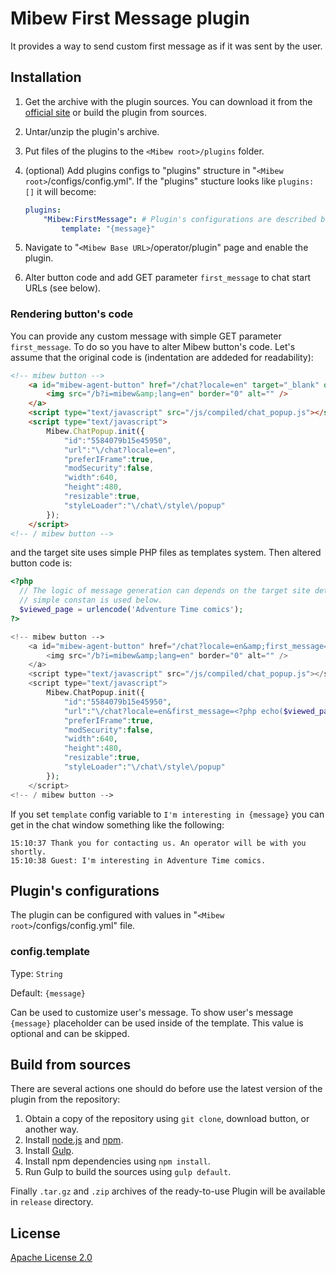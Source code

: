 # Mibew First Message plugin

It provides a way to send custom first message as if it was sent by the user.


## Installation

1. Get the archive with the plugin sources. You can download it from the
[official site](https://mibew.org/plugins#mibew-first-message) or build the
plugin from sources.

2. Untar/unzip the plugin's archive.

3. Put files of the plugins to the `<Mibew root>/plugins`  folder.

4. (optional) Add plugins configs to "plugins" structure in
"`<Mibew root>`/configs/config.yml". If the "plugins" stucture looks like
`plugins: []` it will become:
    ```yaml
    plugins:
        "Mibew:FirstMessage": # Plugin's configurations are described below
            template: "{message}"
    ```

5. Navigate to "`<Mibew Base URL>`/operator/plugin" page and enable the plugin.

6. Alter button code and add GET parameter `first_message` to chat start URLs
(see below).


### Rendering button's code

You can provide any custom message with simple GET parameter `first_message`. To
do so you have to alter Mibew button's code. Let's assume that the original code
is (indentation are addeded for readability):

```html
<!-- mibew button -->
    <a id="mibew-agent-button" href="/chat?locale=en" target="_blank" onclick="Mibew.Objects.ChatPopups['5584079b15e45950'].open();return false;">
        <img src="/b?i=mibew&amp;lang=en" border="0" alt="" />
    </a>
    <script type="text/javascript" src="/js/compiled/chat_popup.js"></script>
    <script type="text/javascript">
        Mibew.ChatPopup.init({
            "id":"5584079b15e45950",
            "url":"\/chat?locale=en",
            "preferIFrame":true,
            "modSecurity":false,
            "width":640,
            "height":480,
            "resizable":true,
            "styleLoader":"\/chat\/style\/popup"
        });
    </script>
<!-- / mibew button -->
```

and the target site uses simple PHP files as templates system. Then altered button code is:

```php
<?php
  // The logic of message generation can depends on the target site details. A
  // simple constan is used below.
  $viewed_page = urlencode('Adventure Time comics');
?>

<!-- mibew button -->
    <a id="mibew-agent-button" href="/chat?locale=en&amp;first_message=<?php echo($viewed_page); ?>" target="_blank" onclick="Mibew.Objects.ChatPopups['5584079b15e45950'].open();return false;">
        <img src="/b?i=mibew&amp;lang=en" border="0" alt="" />
    </a>
    <script type="text/javascript" src="/js/compiled/chat_popup.js"></script>
    <script type="text/javascript">
        Mibew.ChatPopup.init({
            "id":"5584079b15e45950",
            "url":"\/chat?locale=en&first_message=<?php echo($viewed_page); ?>",
            "preferIFrame":true,
            "modSecurity":false,
            "width":640,
            "height":480,
            "resizable":true,
            "styleLoader":"\/chat\/style\/popup"
        });
    </script>
<!-- / mibew button -->
```

If you set `template` config variable to `I'm interesting in {message}` you can
get in the chat window something like the following:

```
15:10:37 Thank you for contacting us. An operator will be with you shortly.
15:10:38 Guest: I'm interesting in Adventure Time comics.
```


## Plugin's configurations

The plugin can be configured with values in "`<Mibew root>`/configs/config.yml"
file.

### config.template

Type: `String`

Default: `{message}`

Can be used to customize user's message. To show user's message `{message}`
placeholder can be used inside of the template. This value is optional and can
be skipped.


## Build from sources

There are several actions one should do before use the latest version of the
plugin from the repository:

1. Obtain a copy of the repository using `git clone`, download button, or
another way.
2. Install [node.js](http://nodejs.org/) and [npm](https://www.npmjs.org/).
3. Install [Gulp](http://gulpjs.com/).
4. Install npm dependencies using `npm install`.
5. Run Gulp to build the sources using `gulp default`.

Finally `.tar.gz` and `.zip` archives of the ready-to-use Plugin will be
available in `release` directory.


## License

[Apache License 2.0](http://www.apache.org/licenses/LICENSE-2.0.html)
